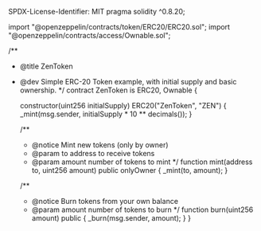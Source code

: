 
SPDX-License-Identifier: MIT
pragma solidity ^0.8.20;

import "@openzeppelin/contracts/token/ERC20/ERC20.sol";
import "@openzeppelin/contracts/access/Ownable.sol";

/**
 * @title ZenToken
 * @dev Simple ERC-20 Token example, with initial supply and basic ownership.
 */
contract ZenToken is ERC20, Ownable {

    constructor(uint256 initialSupply) ERC20("ZenToken", "ZEN") {
        _mint(msg.sender, initialSupply * 10 ** decimals());
    }

    /**
     * @notice Mint new tokens (only by owner)
     * @param to address to receive tokens
     * @param amount number of tokens to mint
     */
    function mint(address to, uint256 amount) public onlyOwner {
        _mint(to, amount);
    }

    /**
     * @notice Burn tokens from your own balance
     * @param amount number of tokens to burn
     */
    function burn(uint256 amount) public {
        _burn(msg.sender, amount);
    }
}
